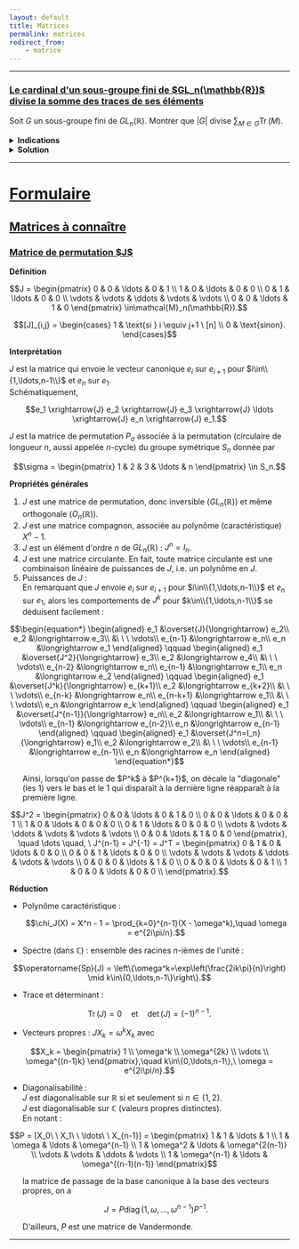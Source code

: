 ```yaml
---
layout: default
title: Matrices
permalink: matrices
redirect_from:
    - matrice
---
```


---

<h3 id="groupe-gln-divise-somme-trace">
  <a href="#groupe-gln-divise-somme-trace" class="header">
  Le cardinal d'un sous-groupe fini de $GL_n(\mathbb{R})$ divise la somme des traces de ses éléments</a>
</h3>

Soit $G$ un sous-groupe fini de $GL_n(\mathbb{R})$. Montrer que $\vert G\vert$ divise $\displaystyle\sum_{M\in G}\operatorname{Tr}(M)$.

<details>
  <summary><b>Indications</b></summary>
    <details>
    <summary><u>Indication 1</u></summary>
        Considérer la matrice $\displaystyle A = \frac{1}{\vert G\vert}\sum_{M\in G}M$.
    </details>
    <details>
    <summary><u>Indication 2</u></summary>
        Quelles sont les matrices (vues comme endomorphismes) ayant pour trace un entier ?
    </details>
    <details>
    <summary><u>Indication 3</u></summary>
        Calculer $A^2$.
    </details>
</details>

<details>
  <summary><b>Solution</b></summary>
    Posons $\displaystyle A = \frac{1}{\vert G\vert}\sum_{M\in G}M$.<br>
    Par linéarité de la trace, remarquons que $\vert G\vert$ divise $\displaystyle\sum_{M\in G}\operatorname{Tr}(M)$ si et seulement si $\operatorname{Tr}(A)$ est un entier.<br>
    Nous allons montrer que $A$ est un projecteur, i.e. $A^2 = A$. Puis en utilisant le fait que la trace d'un projecteur est son rang, on aura bien $\operatorname{Tr}(A)$ est un entier et donc $\vert G\vert$ divise $\displaystyle\sum_{M\in G}\operatorname{Tr}(M)$.<br><br>

    Montrons que $A^2 = A$. On a tout d'abord
    $$A^2 = \left(\frac{1}{\vert G\vert}\sum_{M\in G}M\right)^2 = \frac{1}{\vert G\vert^2}\sum_{N\in G}\sum_{M\in G}NM.$$

    Montrons que pour tout $N\in G$, on a $\displaystyle\sum_{M\in G}NM = \sum_{M\in G}M$.<br>
    Puisque $G$ est un groupe, l'application suivante est bien définie et est bijective :
    $$\begin{align*}
        \varphi : G &\longrightarrow G \\
        M &\longmapsto NM.
    \end{align*}$$

    Ainsi, par changement de variable dans la somme, on a
    $$\sum_{M\in G}NM = \sum_{M\in G}M.$$

    Donc
    $$A^2 = \frac{1}{\vert G\vert^2}\sum_{N\in G}\sum_{M\in G}NM = \frac{1}{\vert G\vert^2}\sum_{N\in G}\sum_{M\in G}M = \frac{1}{\vert G\vert}\sum_{M\in G}M = A,$$
    ce qui conclut la preuve de l'exercice.
</details>

---

<h1 id="formulaire">
  <a href="#formulaire" class="header">
  Formulaire</a>
</h1>

<h2 id="matrices-a-connaitre">
  <a href="#matrices-a-connaitre" class="header">
  Matrices à connaître</a>
</h2>

<h3 id="J">
  <a href="#J" class="header">
  Matrice de permutation $J$</a>
</h3>

**Définition**

$$J = \begin{pmatrix}
  0 & 0 & \ldots & 0 & 1 \\
  1 & 0 & \ldots & 0 & 0 \\
  0 & 1 & \ldots & 0 & 0 \\
  \vdots & \vdots & \ddots & \vdots & \vdots \\
  0 & 0 & \ldots & 1 & 0
\end{pmatrix} \in\mathcal{M}_n(\mathbb{R}).$$

$$[J]_{i,j} = \begin{cases}
  1 & \text{si } i \equiv j+1 \ [n] \\
  0 & \text{sinon}.
\end{cases}$$

**Interprétation**

$J$ est la matrice qui envoie le vecteur canonique $e_i$ sur $e_{i+1}$ pour $i\in\\{1,\ldots,n-1\\}$ et $e_n$ sur $e_1$.<br>
Schématiquement,

$$e_1 \xrightarrow{J} e_2 \xrightarrow{J} e_3 \xrightarrow{J} \ldots \xrightarrow{J} e_n \xrightarrow{J} e_1.$$

$J$ est la matrice de permutation $P_\sigma$ associée à la permutation (circulaire de longueur $n$, aussi appelée $n$-cycle) du groupe symétrique $S_n$ donnée par

$$\sigma = \begin{pmatrix} 1 & 2 & 3 & \ldots & n \end{pmatrix} \in S_n.$$

**Propriétés générales**

1. $J$ est une matrice de permutation, donc inversible ($GL_n(\mathbb{R})$) et même orthogonale ($O_n(\mathbb{R})$).
2. $J$ est une matrice compagnon, associée au polynôme (caractéristique) $X^n - 1$.
3. $J$ est un élément d'ordre $n$ de $GL_n(\mathbb{R})$ : $J^n = I_n$.
4. $J$ est une matrice circulante. En fait, toute matrice circulante est une combinaison linéaire de puissances de $J$, i.e. un polynôme en $J$.
5. Puissances de $J$ :<br>
  En remarquant que $J$ envoie $e_i$ sur $e_{i+1}$ pour $i\in\\{1,\ldots,n-1\\}$ et $e_n$ sur $e_1$, alors les comportements de $J^k$ pour $k\in\\{1,\ldots,n-1\\}$ se déduisent facilement :

  $$\begin{equation*}
    \begin{aligned}
      e_1 &\overset{J}{\longrightarrow} e_2\\
      e_2 &\longrightarrow e_3\\
      &\ \ \ \vdots\\
      e_{n-1} &\longrightarrow e_n\\
      e_n &\longrightarrow e_1
    \end{aligned}
    \qquad
    \begin{aligned}
      e_1 &\overset{J^2}{\longrightarrow} e_3\\
      e_2 &\longrightarrow e_4\\
      &\ \ \ \vdots\\
      e_{n-2} &\longrightarrow e_n\\
      e_{n-1} &\longrightarrow e_1\\
      e_n &\longrightarrow e_2
    \end{aligned}
    \qquad
    \begin{aligned}
      e_1 &\overset{J^k}{\longrightarrow} e_{k+1}\\
      e_2 &\longrightarrow e_{k+2}\\
      &\ \ \ \vdots\\
      e_{n-k} &\longrightarrow e_n\\
      e_{n-k+1} &\longrightarrow e_1\\
      &\ \ \ \vdots\\
      e_n &\longrightarrow e_k
    \end{aligned}
    \qquad
    \begin{aligned}
      e_1 &\overset{J^{n-1}}{\longrightarrow} e_n\\
      e_2 &\longrightarrow e_1\\
      &\ \ \ \vdots\\
      e_{n-1} &\longrightarrow e_{n-2}\\
      e_n &\longrightarrow e_{n-1}
    \end{aligned}
    \qquad
    \begin{aligned}
      e_1 &\overset{J^n=I_n}{\longrightarrow} e_1\\
      e_2 &\longrightarrow e_2\\
      &\ \ \ \vdots\\
      e_{n-1} &\longrightarrow e_{n-1}\\
      e_n &\longrightarrow e_n
    \end{aligned}
  \end{equation*}$$

<ol>
  Ainsi, lorsqu'on passe de $P^k$ à $P^{k+1}$, on décale la "diagonale" (les 1) vers le bas et le 1 qui disparaît à la dernière ligne réapparaît à la première ligne.
</ol>

$$J^2 = \begin{pmatrix}
  0 & 0 & \ldots & 0 & 1 & 0 \\
  0 & 0 & \ldots & 0 & 0 & 1 \\
  1 & 0 & \ldots & 0 & 0 & 0 \\
  0 & 1 & \ldots & 0 & 0 & 0 \\
  \vdots & \vdots & \ddots & \vdots & \vdots & \vdots \\
  0 & 0 & \ldots & 1 & 0 & 0
\end{pmatrix}, \quad \dots \quad, \ J^{n-1} = J^{-1} = J^T = \begin{pmatrix}
  0 & 1 & 0 & \ldots & 0 & 0 \\
  0 & 0 & 1 & \ldots & 0 & 0 \\
  \vdots & \vdots & \vdots & \ddots & \vdots & \vdots \\
  0 & 0 & 0 & \ldots & 1 & 0 \\
  0 & 0 & 0 & \ldots & 0 & 1 \\
  1 & 0 & 0 & \ldots & 0 & 0 \\
\end{pmatrix}.$$

**Réduction**

- Polynôme caractéristique :

  $$\chi_J(X) = X^n - 1 = \prod_{k=0}^{n-1}(X - \omega^k),\quad \omega = e^{2i\pi/n}.$$

- Spectre (dans $\mathbb C$) : ensemble des racines $n$-ièmes de l'unité :

$$\operatorname{Sp}(J) = \left\{\omega^k=\exp\left(\frac{2ik\pi}{n}\right) \mid k\in\{0,\ldots,n-1\}\right\}.$$

- Trace et déterminant :

$$\operatorname{Tr}(J) = 0 \quad \text{et} \quad \det(J) = (-1)^{n-1}.$$

- Vecteurs propres : $JX_k = \omega^kX_k$ avec

$$X_k = \begin{pmatrix} 1 \\ \omega^k \\ \omega^{2k} \\ \vdots \\ \omega^{(n-1)k} \end{pmatrix},\quad k\in\{0,\ldots,n-1\},\ \omega = e^{2i\pi/n}.$$

- Diagonalisabilité :<br>
$J$ est diagonalisable sur $\mathbb R$ si et seulement si $n\in\{1,2\}$.<br>
$J$ est diagonalisable sur $\mathbb C$ (valeurs propres distinctes).<br>
En notant :

$$P = [X_0\ \ X_1\ \ \ldots\ \ X_{n-1}] = \begin{pmatrix}
  1 & 1 & \ldots & 1 \\
  1 & \omega & \ldots & \omega^{n-1} \\
  1 & \omega^2 & \ldots & \omega^{2(n-1)} \\
  \vdots & \vdots & \ddots & \vdots \\
  1 & \omega^{n-1} & \ldots & \omega^{(n-1)(n-1)}
\end{pmatrix}$$

<ol>
  la matrice de passage de la base canonique à la base des vecteurs propres, on a 
  
  $$J = P\operatorname{diag}(1,\omega,\ldots,\omega^{n-1})P^{-1}.$$

  D'ailleurs, $P$ est une matrice de Vandermonde.
</ol>

---
